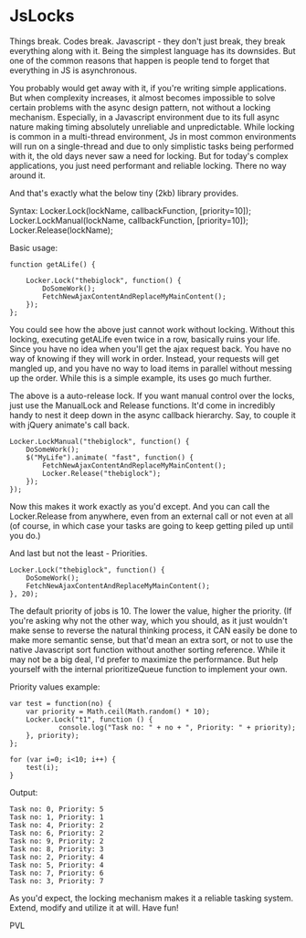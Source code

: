 JsLocks
=======

Things  break. Codes break. Javascript - they don't just break, they break everything along with it. Being the simplest language has its downsides. But one of the common reasons that happen is people tend to forget that everything in JS is asynchronous.

You probably would get away with it, if you're writing simple applications. But when complexity increases, it almost becomes impossible to solve certain problems with the async design pattern, not without a locking mechanism. Especially, in a Javascript environment due to its full async nature making timing absolutely unreliable and unpredictable. While locking is common in a multi-thread environment, Js in most common environments will run on a single-thread and due to only simplistic tasks being performed with it, the old days never saw a need for locking. But for today's complex applications, you just need performant and reliable locking. There no way around it.

And that's exactly what the below tiny (2kb) library provides.

Syntax:
    Locker.Lock(lockName, callbackFunction, [priority=10]); 
    Locker.LockManual(lockName, callbackFunction, [priority=10]); 
    Locker.Release(lockName);

Basic usage:


    function getALife() {

        Locker.Lock("thebiglock", function() {
            DoSomeWork();
            FetchNewAjaxContentAndReplaceMyMainContent();
        });
    };

You could see how the above just cannot work without locking. Without this locking, executing getALife even twice in a row, basically ruins your life. Since you have no idea when you'll get the ajax request back. You have no way of knowing if they will work in order. Instead, your requests will get mangled up, and you have no way to load items in parallel without messing up the order. While this is a simple example, its uses go much further.

The above is a auto-release lock. If you want manual control over the locks, just use the ManualLock and Release functions. It'd come in incredibly handy to nest it deep down in the async callback hierarchy. Say, to couple it with jQuery animate's call back.

    Locker.LockManual("thebiglock", function() {
        DoSomeWork();
        $("MyLife").animate( "fast", function() {
            FetchNewAjaxContentAndReplaceMyMainContent();
            Locker.Release("thebiglock");
        });
    }); 

Now this makes it work exactly as you'd except. And you can call the Locker.Release from anywhere, even from an external call or not even at all (of course, in which case your tasks are going to keep getting piled up until you do.)

And last but not the least - Priorities.

    Locker.Lock("thebiglock", function() {
        DoSomeWork();
        FetchNewAjaxContentAndReplaceMyMainContent();
    }, 20);

The default priority of jobs is 10.  The lower the value, higher the priority. (If you're asking why not the other way, which you should, as it just wouldn't make sense to reverse the natural thinking process, it CAN easily be done to make more semantic sense, but that'd mean an extra sort, or not to use the native Javascript sort function without another sorting reference. While it may not be a big deal, I'd prefer to maximize the performance. But help yourself with the internal prioritizeQueue function to implement your own.

Priority values example:

    var test = function(no) {
        var priority = Math.ceil(Math.random() * 10);
        Locker.Lock("t1", function () {
                console.log("Task no: " + no + ", Priority: " + priority);
        }, priority);
    };
    
    for (var i=0; i<10; i++) {
        test(i);
    }

Output:

    Task no: 0, Priority: 5
    Task no: 1, Priority: 1
    Task no: 4, Priority: 2
    Task no: 6, Priority: 2
    Task no: 9, Priority: 2
    Task no: 8, Priority: 3
    Task no: 2, Priority: 4
    Task no: 5, Priority: 4
    Task no: 7, Priority: 6
    Task no: 3, Priority: 7

As you'd expect, the locking mechanism makes it a reliable tasking system. Extend, modify and utilize it at will. Have fun!

PVL
